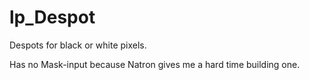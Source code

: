 # lp_Despot

Despots for black or white pixels.

Has no Mask-input because Natron gives me a hard time building one.

